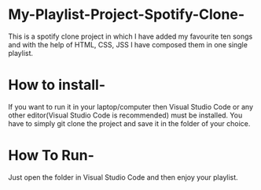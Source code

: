 # My-Playlist-Project-Spotify-Clone-

This is a spotify clone project in which I have added my favourite ten songs and with the help of HTML, CSS, JSS I have composed them in one single playlist.

# How to install-
If you want to run it in your laptop/computer then Visual Studio Code or any other editor(Visual Studio Code is recommended) must be installed.
You have to simply git clone the project and save it in the folder of your choice.

# How To Run-
Just open the folder in Visual Studio Code and then enjoy your playlist.

